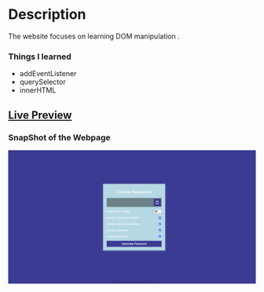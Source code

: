 # Description
The website focuses on learning DOM manipulation .

### Things I learned

- addEventListener
- querySelector
- innerHTML

## [Live Preview](https://ran-dom-password-generator.netlify.app/)

### SnapShot of the Webpage

![StreetStyle](./Image/Project.png)